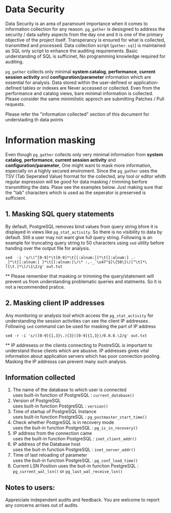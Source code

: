 # Data Security 
Data Security is an area of paramount importance when it comes to information collection for any reason. `pg_gather` is desisgned to address the security / data safety aspects from the day one and it is one of the primary objective of the project itself. Transperancy is ensured for what is collected, transmitted and processed. Data collection script (`gather.sql`) is maintained as SQL only script to enhance the auditing requirements. Basic understanding of SQL is sufficinet, No programming knowledge required for auditing.
  
`pg_gather` collects only minimal **system catalog**, **performance**, **current session activity** and **configuration/parameter** information which are essential for analysis. Data stored within the user-defined or application-defined tables or indexes are Never accessed or collected. Even from the performance and catalog views, bare minimal information is collected. Please consider the same minimilistic approch are submitting Patches / Pull requests. 

Please refer the "information collected" section of this document for understading th data points 

# Information masking
Even though `pg_gather` collects only very minimal information from  **system catalog**, **performance**, **current session activity** and **configuration/parameter**, One might want to mask more information, especially on a highly secured enviroment. Since the `pg_gather` uses the TSV (Tab Seperated Value) frormat for the collected,  any tool or editor whith regular expression will be good for data masking / trimming berfore transmitting the data. Plase see the examples below. Just making sure that the "tab" characters which is used as the seperator is preserved is sufficient.

## 1. Masking SQL query statements
By default, PostgreSQL removes bind values from query string bfore it is displayed in views like `pg_stat_activity`. So there is no visibility to data by default. Still a user may not want give full query string. Following is an example for truncating query string to 50 characters using `sed` utility before handing over the output file for analysis.
```
sed  -i 's/\(^[0-9]*\t[0-9]*\t[[:alnum:]]*\t[[:alnum:] .-_]*\t[[:alnum:] ]*\t[[:alnum:]\/\* :,-_`\o47"$]\{50\}\)[^\t]*\([\t.]*\)/\1\2/g' out.txt
```
** Please remember that masking or trimming the query/statement will prevent us from understanding problematic queries and statments. So it is not a recommended pratice.
## 2. Masking client IP addresses
Any monitoring or analysis tool which access the `pg_stat_activity` for understanding the session activities can see the client IP addresses . Following `sed` command can be used for masking the part of IP address
```
sed -r -i 's/([0-9]{1,3}\.){3}([0-9]{1,3})/0.0.0.\2/g' out.txt
```
** IP addresess or the clients connecting to PostreSQL is important to understand those clients which are abusive. IP addresses gives vital information about application servers which has poor connection pooling. Masking the IP addresss can prevent many such analysis.

## Information collected  

1. The name of the database to which user is connected  
   uses built-in function of PostgreSQL : `current_database()`
2. Version of PostgreSQL  
   uses built-in function PostgreSQL : `version()`
3. Time of startup of PostgreSQL Instance  
   uses built-in function PostgreSQL : `pg_postmaster_start_time()`
4. Check whether PostgreSQL is in recovery mode  
   uses the buit-in function PostgreSQL : `pg_is_in_recovery()`
5. IP address from the connection came  
   uses the built-in function PostgreSQL : `inet_client_addr()`
6. IP address of the Database host  
   uses the buit-in function PostgreSQL : `inet_server_addr()`
7. Time of last reloading of parameter  
   uses the buit-in function PostgreSQL : `pg_conf_load_time()`
8. Current LSN Position
   uses the buit-in function PostgreSQL : `pg_current_wal_lsn()` or `pg_last_wal_receive_lsn()`



## Notes to users:
Appreiciate independent audits and feedback. You are welcome to report any concerns arrises out of audits.